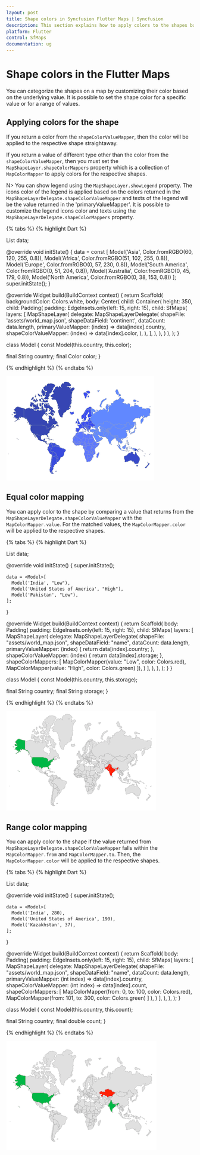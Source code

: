 ```yaml
---
layout: post
title: Shape colors in Syncfusion Flutter Maps | Syncfusion
description: This section explains how to apply colors to the shapes based on specific values in the Flutter maps.
platform: Flutter
control: SfMaps
documentation: ug
---
```


# Shape colors in the Flutter Maps

You can categorize the shapes on a map by customizing their color based on the underlying value. It is possible to set the shape color for a specific value or for a range of values.

## Applying colors for the shape

If you return a color from the `shapeColorValueMapper`, then the color will be applied to the respective shape straightaway.

If you return a value of different type other than the color from the `shapeColorValueMapper`, then you must set the `MapShapeLayer.shapeColorMappers` property which is a collection of `MapColorMapper` to apply colors for the respective shapes.

N> You can show legend using the `MapShapeLayer.showLegend` property. The icons color of the legend is applied based on the colors returned in the `MapShapeLayerDelegate.shapeColorValueMapper` and texts of the legend will be the value returned in the 'primaryValueMapper'. It is possible to customize the legend icons color and texts using the `MapShapeLayerDelegate.shapeColorMappers` property.

{% tabs %}
{% highlight Dart %}

List<Model> data;

@override
void initState() {
    data = const <Model>[
      Model('Asia', Color.fromRGBO(60, 120, 255, 0.8)),
      Model('Africa', Color.fromRGBO(51, 102, 255, 0.8)),
      Model('Europe', Color.fromRGBO(0, 57, 230, 0.8)),
      Model('South America', Color.fromRGBO(0, 51, 204, 0.8)),
      Model('Australia', Color.fromRGBO(0, 45, 179, 0.8)),
      Model('North America', Color.fromRGBO(0, 38, 153, 0.8))
    ];
    super.initState();
}

@override
Widget build(BuildContext context) {
    return Scaffold(
      backgroundColor: Colors.white,
      body: Center(
          child: Container(
            height: 350,
            child: Padding(
              padding: EdgeInsets.only(left: 15, right: 15),
              child: SfMaps(
                layers: <MapLayer>[
                  MapShapeLayer(
                    delegate: MapShapeLayerDelegate(
                      shapeFile: 'assets/world_map.json',
                      shapeDataField: 'continent',
                      dataCount: data.length,
                      primaryValueMapper: (index) => data[index].country,
                      shapeColorValueMapper: (index) => data[index].color,
                    ),
                  ),
                ],
              ),
            ),
          )
      ),
  );
}

class Model {
  const Model(this.country, this.color);

  final String country;
  final Color color;
}

{% endhighlight %}
{% endtabs %}

![Shape color](images/shape-colors/shape_color_default.png)

## Equal color mapping

You can apply color to the shape by comparing a value that returns from the `MapShapeLayerDelegate.shapeColorValueMapper` with the `MapColorMapper.value`. For the matched values, the `MapColorMapper.color` will be applied to the respective shapes.

{% tabs %}
{% highlight Dart %}

List<Model> data;

@override
void initState() {
    super.initState();

    data = <Model>[
      Model('India', "Low"),
      Model('United States of America', "High"),
      Model('Pakistan', "Low"),
    ];
}

@override
Widget build(BuildContext context) {
    return Scaffold(
        body: Padding(
          padding: EdgeInsets.only(left: 15, right: 15),
          child: SfMaps(
            layers: <MapShapeLayer>[
              MapShapeLayer(
                delegate: MapShapeLayerDelegate(
                    shapeFile: "assets/world_map.json",
                    shapeDataField: "name",
                    dataCount: data.length,
                    primaryValueMapper: (index) {
                      return data[index].country;
                    },
                    shapeColorValueMapper: (index) {
                      return data[index].storage;
                    },
                    shapeColorMappers: [
                      MapColorMapper(value: "Low", color: Colors.red),
                      MapColorMapper(value: "High", color: Colors.green)
                    ]),
              )
            ],
          ),
        ),
    );
  }
}

class Model {
  const Model(this.country, this.storage);

  final String country;
  final String storage;
}

{% endhighlight %}
{% endtabs %}

![Equal color mapping](images/shape-colors/equal_color_mapping.png)

## Range color mapping

You can apply color to the shape if the value returned from `MapShapeLayerDelegate.shapeColorValueMapper` falls within the `MapColorMapper.from` and `MapColorMapper.to`. Then, the `MapColorMapper.color` will be applied to the respective shapes.

{% tabs %}
{% highlight Dart %}

List<Model> data;

@override
void initState() {
    super.initState();

    data = <Model>[
      Model('India', 280),
      Model('United States of America', 190),
      Model('Kazakhstan', 37),
    ];
}

@override
Widget build(BuildContext context) {
    return Scaffold(
      body: Padding(
        padding: EdgeInsets.only(left: 15, right: 15),
        child: SfMaps(
          layers: [
            MapShapeLayer(
              delegate: MapShapeLayerDelegate(
                  shapeFile: "assets/world_map.json",
                  shapeDataField: "name",
                  dataCount: data.length,
                  primaryValueMapper: (int index) => data[index].country,
                  shapeColorValueMapper: (int index) => data[index].count,
                  shapeColorMappers: [
                    MapColorMapper(from: 0, to: 100, color: Colors.red),
                    MapColorMapper(from: 101, to: 300, color: Colors.green)
                  ]
               ),
            )
          ],
        ),
      ),
   );
}

class Model {
  const Model(this.country, this.count);

  final String country;
  final double count;
}

{% endhighlight %}
{% endtabs %}

![Range color mapping](images/shape-colors/range_color_mapping.png)

